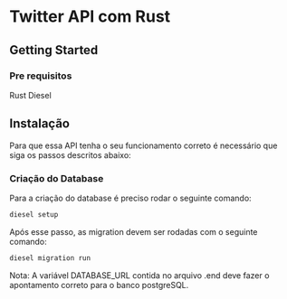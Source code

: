 # Twitter API com Rust

## Getting Started
### Pre requisitos

Rust
Diesel


## Instalação

Para que essa API tenha o seu funcionamento correto é necessário que siga os passos descritos abaixo:

### Criação do Database

Para a criação do database é preciso rodar o seguinte comando:

```bash
diesel setup
```
Após esse passo, as migration devem ser rodadas com o seguinte comando:

```bash
diesel migration run
```

Nota: A variável DATABASE_URL contida no arquivo .end deve fazer o apontamento correto para o banco postgreSQL.

